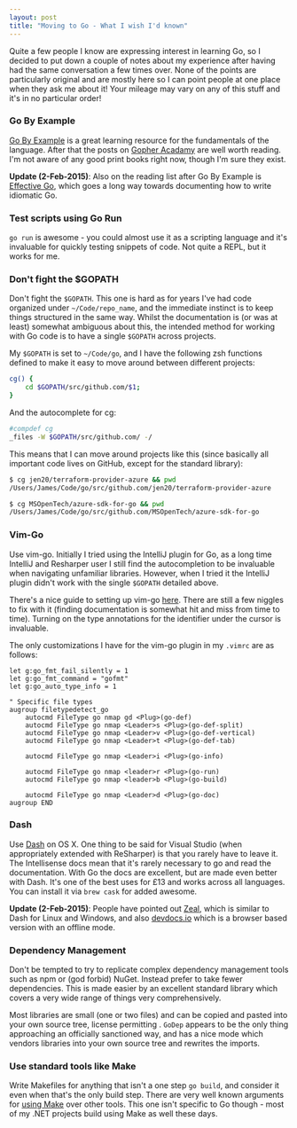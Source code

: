 ```yaml
---
layout: post
title: "Moving to Go - What I wish I'd known"
---
```


Quite a few people I know are expressing interest in learning Go, so I decided
to put down a couple of notes about my experience after having had the same
conversation a few times over. None of the points are particularly original and
are mostly here so I can point people at one place when they ask me about it!
Your mileage may vary on any of this stuff and it's in no particular order!

### Go By Example

[Go By Example](https://gobyexample.com) is a great learning resource for the
fundamentals of the language. After that the posts on [Gopher
Acadamy](http://blog.gopheracademy.com) are well worth reading. I'm not aware
of any good print books right now, though I'm sure they exist.

**Update (2-Feb-2015)**: Also on the reading list after Go By Example is
[Effective Go](https://golang.org/doc/effective_go.html), which goes a long
way towards documenting how to write idiomatic Go.

### Test scripts using Go Run

`go run` is awesome - you could almost use it as a scripting language and
it's invaluable for quickly testing snippets of code. Not quite a REPL, but
it works for me.

### Don't fight the $GOPATH

Don't fight the `$GOPATH`. This one is hard as for years I've had code
organized under `~/Code/repo_name`, and the immediate instinct is to keep
things structured in the same way. Whilst the documentation is (or was at
least) somewhat ambiguous about this, the intended method for working with Go
code is to have a single `$GOPATH` across projects.

My `$GOPATH` is set to `~/Code/go`, and I have the following zsh functions
defined to make it easy to move around between different projects:

```bash
cg() {
    cd $GOPATH/src/github.com/$1;
}
```

And the autocomplete for cg:

```bash
#compdef cg
_files -W $GOPATH/src/github.com/ -/
```

This means that I can move around projects like this (since basically all
important code lives on GitHub, except for the standard library):

```bash
$ cg jen20/terraform-provider-azure && pwd
/Users/James/Code/go/src/github.com/jen20/terraform-provider-azure

$ cg MSOpenTech/azure-sdk-for-go && pwd
/Users/James/Code/go/src/github.com/MSOpenTech/azure-sdk-for-go
```

### Vim-Go

Use vim-go. Initially I tried using the IntelliJ plugin for Go, as a long time
IntelliJ and Resharper user I still find the autocompletion to be invaluable
when navigating unfamiliar libraries. However, when I tried it the IntelliJ
plugin didn't work with the single `$GOPATH` detailed above.

There's a nice guide to setting up vim-go
[here](http://blog.gopheracademy.com/vimgo-development-environment/). There are
still a few niggles to fix with it (finding documentation is somewhat hit and
miss from time to time). Turning on the type annotations for the identifier
under the cursor is invaluable.

The only customizations I have for the vim-go plugin in my `.vimrc` are as
follows:

```vim
let g:go_fmt_fail_silently = 1
let g:go_fmt_command = "gofmt"
let g:go_auto_type_info = 1

" Specific file types
augroup filetypedetect_go
    autocmd FileType go nmap gd <Plug>(go-def)
    autocmd FileType go nmap <Leader>s <Plug>(go-def-split)
    autocmd FileType go nmap <Leader>v <Plug>(go-def-vertical)
    autocmd FileType go nmap <Leader>t <Plug>(go-def-tab)

    autocmd FileType go nmap <Leader>i <Plug>(go-info)

    autocmd FileType go nmap <leader>r <Plug>(go-run)
    autocmd FileType go nmap <leader>b <Plug>(go-build)

    autocmd FileType go nmap <Leader>d <Plug>(go-doc)
augroup END
```

### Dash

Use
[Dash](https://itunes.apple.com/us/app/dash-docs-snippets/id458034879?mt=12) on
OS X. One thing to be said for Visual Studio (when appropriately extended with
ReSharper) is that you rarely have to leave it. The Intellisense docs mean that
it's rarely necessary to go and read the documentation. With Go the docs are
excellent, but are made even better with Dash. It's one of the best uses for
£13 and works across all languages. You can install it via `brew cask` for
added awesome.

**Update (2-Feb-2015)**: People have pointed out [Zeal](http://zealdocs.org),
which is similar to Dash for Linux and Windows, and also
[devdocs.io](http://devdocs.io) which is a browser based version with an
offline mode.

### Dependency Management

Don't be tempted to try to replicate complex dependency management tools such
as npm or (god forbid) NuGet. Instead prefer to take fewer dependencies. This
is made easier by an excellent standard library which covers a very wide range
of things very comprehensively.
  
Most libraries are small (one or two files) and can be copied and pasted into
your own source tree, license permitting . `GoDep` appears to be the only thing
approaching an officially sanctioned way, and has a nice mode which vendors
libraries into your own source tree and rewrites the imports.

### Use standard tools like Make

Write Makefiles for anything that isn't a one step `go build`, and consider it
even when that's the only build step. There are very well known arguments for
[using Make](http://hadihariri.com/2014/04/21/build-make-no-more/) over other
tools. This one isn't specific to Go though - most of my .NET projects build
using Make as well these days.
